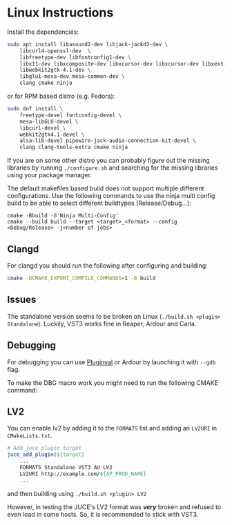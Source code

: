 # Linux Instructions

Install the dependencies:

```sh
sudo apt install libasound2-dev libjack-jackd2-dev \
    libcurl4-openssl-dev  \
    libfreetype-dev libfontconfig1-dev \
    libx11-dev libxcomposite-dev libxcursor-dev libxcursor-dev libxext-dev libxinerama-dev libxrandr-dev libxrender-dev \
    libwebkit2gtk-4.1-dev \
    libglu1-mesa-dev mesa-common-dev \
    clang cmake ninja
```

or for RPM based distro (e.g. Fedora):

```sh
sudo dnf install \
    freetype-devel fontconfig-devel \
    mesa-libGLU-devel \
    libcurl-devel \
    webkit2gtk4.1-devel \
    alsa-lib-devel pipewire-jack-audio-connection-kit-devel \
    clang clang-tools-extra cmake ninja
```

If you are on some other distro you can probably figure out the missing libraries by running `./configure.sh` and searching for the missing libraries using your package manager.

The default makefiles based build does not support multiple different configurations. Use the following commands to use the ninja multi config build to be able to select different buildtypes (Release/Debug...):

```
cmake -Bbuild -G'Ninja Multi-Config'
cmake --build build --target <target>_<format> --config <Debug/Release> -j<number of jobs>
``` 


## Clangd

For clangd you should run the following after configuring and building:

```sh
cmake -DCMAKE_EXPORT_COMPILE_COMMANDS=1 -B build
```

## Issues

The standalone version seems to be broken on Linux (`./build.sh <plugin> Standalone`). Luckily, VST3 works fine in Reaper, Ardour and Carla.

## Debugging

For debugging you can use [Pluginval](https://github.com/Tracktion/pluginval/tree/develop) or Ardour by launching it with `--gdb` flag.

To make the DBG macro work you might need to run the following CMAKE command:

## LV2

You can enable lv2 by adding it to the `FORMATS` list and adding an `LV2URI` in `CMakeLists.txt`.

```cmake
# Add juce plugin target
juce_add_plugin(${target}
    ...
    FORMATS Standalone VST3 AU LV2
    LV2URI http://example.com/${AP_PROD_NAME}
    ...
```

and then building using `./build.sh <plugin> LV2`

However, in testing the JUCE's LV2 format was ***very*** broken and refused to even load in some hosts. So, it is recommended to stick with VST3.
